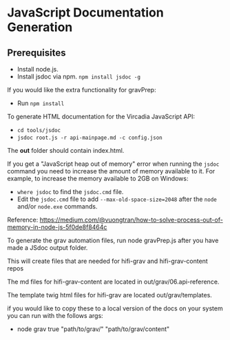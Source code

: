 # JavaScript Documentation Generation

## Prerequisites

* Install node.js.
* Install jsdoc via npm.  `npm install jsdoc -g`

If you would like the extra functionality for gravPrep:
* Run `npm install`

To generate HTML documentation for the Vircadia JavaScript API:

* `cd tools/jsdoc`
* `jsdoc root.js -r api-mainpage.md -c config.json`

The **out** folder should contain index.html.

If you get a "JavaScript heap out of memory" error when running the `jsdoc` command you need to increase the amount of memory 
available to it. For example, to increase the memory available to 2GB on Windows:
* `where jsdoc` to find the `jsdoc.cmd` file.
* Edit the `jsdoc.cmd` file to add `--max-old-space-size=2048` after the `node` and/or `node.exe` commands.

Reference: https://medium.com/@vuongtran/how-to-solve-process-out-of-memory-in-node-js-5f0de8f8464c

To generate the grav automation files, run node gravPrep.js after you have made a JSdoc output folder.

This will create files that are needed for hifi-grav and hifi-grav-content repos

The md files for hifi-grav-content are located in out/grav/06.api-reference.

The template twig html files for hifi-grav are located out/grav/templates.

if you would like to copy these to a local version of the docs on your system you can run with the follows args:

* node grav true "path/to/grav/" "path/to/grav/content"